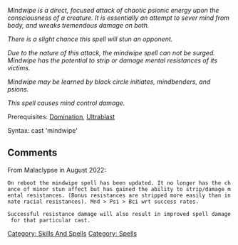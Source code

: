 *Mindwipe is a direct, focused attack of chaotic psionic energy upon the
consciousness of a creature. It is essentially an attempt to sever mind
from body, and wreaks tremendous damage on both.*

*There is a slight chance this spell will stun an opponent.*

*Due to the nature of this attack, the mindwipe spell can not be surged.
Mindwipe has the potential to strip or damage mental resistances of its
victims.*

*Mindwipe may be learned by black circle initiates, mindbenders, and
psions.*

*This spell causes mind control damage.*

Prerequisites: [Domination](Domination "wikilink"),
[Ultrablast](Ultrablast "wikilink")

Syntax: cast 'mindwipe' <target>

## Comments

From Malaclypse in August 2022:

`On reboot the mindwipe spell has been updated. It no longer has the chance of minor stun affect but has gained the ability to strip/damage mental resistances. (Bonus resistances are stripped more easily than innate racial resistances). Mnd > Psi > Bci wrt success rates.`

`Successful resistance damage will also result in improved spell damage for that particular cast.`

[Category: Skills And Spells](Category:_Skills_And_Spells "wikilink")
[Category: Spells](Category:_Spells "wikilink")
